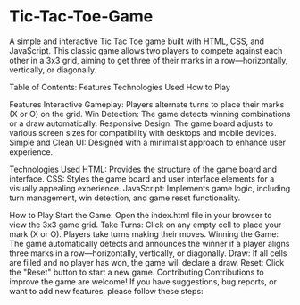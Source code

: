 # Tic-Tac-Toe-Game
A simple and interactive Tic Tac Toe game built with HTML, CSS, and JavaScript. This classic game allows two players to compete against each other in a 3x3 grid, aiming to get three of their marks in a row—horizontally, vertically, or diagonally.

Table of Contents:
Features
Technologies Used
How to Play

Features
Interactive Gameplay: Players alternate turns to place their marks (X or O) on the grid.
Win Detection: The game detects winning combinations or a draw automatically.
Responsive Design: The game board adjusts to various screen sizes for compatibility with desktops and mobile devices.
Simple and Clean UI: Designed with a minimalist approach to enhance user experience.

Technologies Used
HTML: Provides the structure of the game board and interface.
CSS: Styles the game board and user interface elements for a visually appealing experience.
JavaScript: Implements game logic, including turn management, win detection, and game reset functionality.

How to Play
Start the Game: Open the index.html file in your browser to view the 3x3 game grid.
Take Turns: Click on any empty cell to place your mark (X or O). Players take turns making their moves.
Winning the Game: The game automatically detects and announces the winner if a player aligns three marks in a row—horizontally, vertically, or diagonally.
Draw: If all cells are filled and no player has won, the game will declare a draw.
Reset: Click the "Reset" button to start a new game.
Contributing
Contributions to improve the game are welcome! If you have suggestions, bug reports, or want to add new features, please follow these steps:

